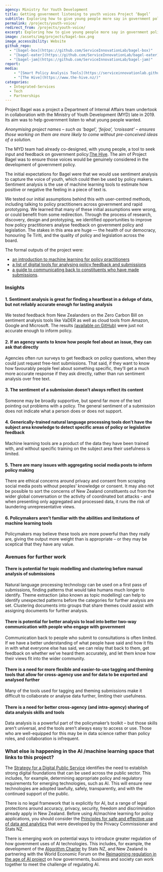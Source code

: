 ```yaml
---
agency: Ministry for Youth Development
title: Getting government listening to youth voices Project ‘Bagel’
subtitle: Exploring how to give young people more say in government policy - and getting government to listen.
permalink: /projects/youth-voice/
redirect_from: /projects/youth-voice/
excerpt: Exploring how to give young people more say in government policy - and getting government to listen.
image: /assets/img/projects/bagel-box.png
image_accessibility: Website
github_repo:
  - "[bagel-box](https://github.com/ServiceInnovationLab/bagel-box)"
  - "[bagel-eater](https://github.com/ServiceInnovationLab/bagel-eater)"
  - "[bagel-jam](https://github.com/ServiceInnovationLab/bagel-jam)"
report:
media:
    - "[Smart Policy Analysis Tools](https://serviceinnovationlab.github.io/bagel-box/)"
    - "[The Hive](https://www.the-hive.nz/)"
categories:
  - Integrated-Services
  - Tech
  - Partnerships
---
```


Project Bagel was a project a Department of Internal Affairs team undertook in collaboration with the Ministry of Youth Development (MYD) late in 2019. Its aim was to help government listen to what young people wanted.

*Anonymising project names – such as ‘bagel’, ‘feijoa’, ‘croissant’ – ensures those working on them are more likely to come without pre-conceived ideas of a solution.*

The MYD team had already co-designed, with young people, a tool to seek input and feedback on government policy:[The Hive](https://www.the-hive.nz/). The aim of Project Bagel was to ensure those voices would be genuinely considered in the development of government policy.

The initial expectations for Bagel were that we would use sentiment analysis to capture the voice of youth, which could then be used by policy makers. Sentiment analysis is the use of machine learning tools to estimate how positive or negative the feeling in a piece of text is.

We tested our initial assumptions behind this with user-centred methods, including talking to policy practitioners across government and rapid prototyping. We learned that many of these initial assumptions were wrong, or could benefit from some redirection.
Through the process of research, discovery, design and prototyping, we identified opportunities to improve how policy practitioners analyse feedback on government policy and legislation. The stakes in this area are huge — the health of our democracy, honouring Te Tiriti, and the quality of policy and legislation across the board.

The formal outputs of the project were:

- [an introduction to machine learning for policy practitioners](https://serviceinnovationlab.github.io/bagel-box/intro/)
- [a list of digital tools for analysing policy feedback and submissions](https://serviceinnovationlab.github.io/bagel-box/matrix/)
- [a guide to communicating back to constituents who have made submissions](https://serviceinnovationlab.github.io/bagel-box/feedback-loop/).

### Insights

#### 1. Sentiment analysis is great for finding a heartbeat in a deluge of data, but not reliably accurate enough for lasting analysis

We tested feedback from New Zealanders on the Zero Carbon Bill on sentiment analysis tools like VaDER as well as cloud tools from Amazon, Google and Microsoft. The results [(available on GitHub)](https://github.com/ServiceInnovationLab/bagel-jam) were just not accurate enough to inform policy.

#### 2. If an agency wants to know how people feel about an issue, they can ask that directly

Agencies often run surveys to get feedback on policy questions, when they could just request free-text submissions. That said, if they want to know how favourably people feel about something specific, they’ll get a much more accurate response if they ask directly, rather than run sentiment analysis over free text.

#### 3. The sentiment of a submission doesn’t always reflect its content

Someone may be broadly supportive, but spend far more of the text pointing out problems with a policy. The general sentiment of a submission does not indicate what a person does or does not support.

#### 4. Generically-trained natural language processing tools don’t have the subject area knowledge to detect specific areas of policy or legislative feedback

Machine learning tools are a product of the data they have been trained with, and without specific training on the subject area their usefulness is limited.

#### 5. There are many issues with aggregating social media posts to inform policy making

There are ethical concerns around privacy and consent from scraping social media posts without peoples’ knowledge or consent. It may also not be possible to sort the concerns of New Zealand constituents out from the wider global conversation or the activity of coordinated bot attacks - and when presenting only aggregated and processed data, it runs the risk of laundering unrepresentative views.

#### 6. Policymakers aren’t familiar with the abilities and limitations of machine learning tools

Policymakers may believe these tools are more powerful than they really are, giving the output more weight than is appropriate – or they may be sceptical that they have any value.

### Avenues for further work

#### There is potential for topic modelling and clustering before manual analysis of submissions

Natural language processing technology can be used on a first pass of submissions, finding patterns that would take humans much longer to identify. Theme extraction (also known as topic modelling) can help to identify unexpected patterns before the categories for further analysis are set. Clustering documents into groups that share themes could assist with assigning documents for further analysis.

#### There is potential for better analysis to lead into better two-way communication with people who engage with government

Communication back to people who submit to consultations is often limited. If we have a better understanding of what people have said and how it fits in with what everyone else has said, we can relay that back to them, get feedback on whether we’ve heard them accurately, and let them know how their views fit into the wider community.

#### There is a need for more flexible and easier-to-use tagging and theming tools that allow for cross-agency use and for data to be exported and analysed further

Many of the tools used for tagging and theming submissions make it difficult to collaborate or analyse data further, limiting their usefulness.

#### There is a need for better cross-agency (and intra-agency) sharing of data analysis skills and tools

Data analysis is a powerful part of the policymaker’s toolkit – but those skills aren’t universal, and the tools aren’t always easy to access or use. Those who are well-equipped for this may be in data science rather than policy roles, and collaboration is infrequent.

### What else is happening in the AI /machine learning space that links to this project?

The [Strategy for a Digital Public Service](https://www.digital.govt.nz/digital-government/strategy/strategy-summary/) identifies the need to establish strong digital foundations that can be used across the public sector. This includes, for example, determining appropriate policy and regulatory requirements for emerging technologies, such as AI. This will ensure new technologies are adopted lawfully, safely, transparently, and with the continued support of the public.

There is no legal framework that is explicitly for AI, but a range of legal protections around accuracy, privacy, security, freedom and discrimination already apply in New Zealand. Before using AI/machine learning for policy applications, you should consider the  [Principles for safe and effective use of data and analytics](https://www.stats.govt.nz/about-us/data-leadership/#principles)  that were developed by the Privacy Commissioner and Stats NZ.

There is emerging work on potential ways to introduce greater regulation of how government uses of AI technologies. This includes, for example, the development of the  [Algorithm Charter](https://data.govt.nz/use-data/analyse-data/government-algorithm-transparency-and-accountability/draft-algorithm-charter/) by Stats NZ, and New Zealand is partnering with the World Economic Forum on the [Reimagining regulation in the age of AI project](https://www.digital.govt.nz/blog/reimagining-regulation-in-the-age-of-artificial-intelligence/) on how governments, business and society can work together to meet the challenge of regulating AI.
